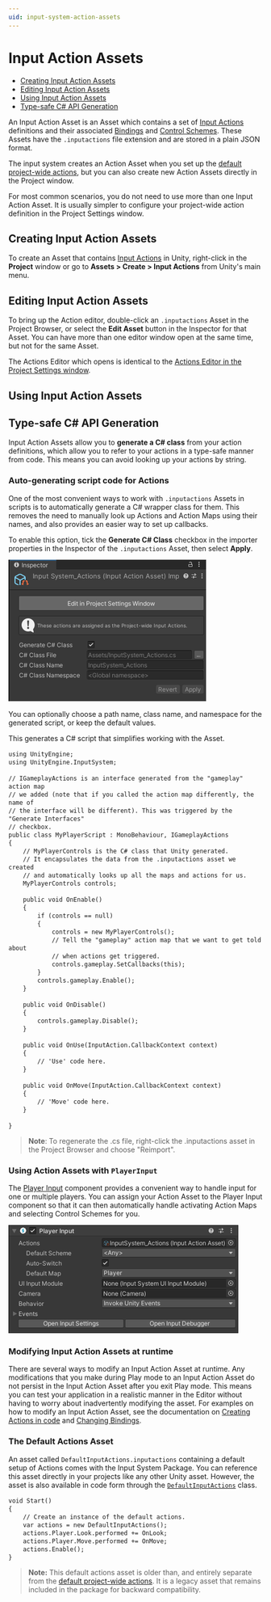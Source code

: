 ```yaml
---
uid: input-system-action-assets
---
```

# Input Action Assets

- [Creating Input Action Assets](#creating-input-action-assets)
- [Editing Input Action Assets](#editing-input-action-assets)
- [Using Input Action Assets](#using-input-action-assets)
- [Type-safe C# API Generation](#type-safe-c-api-generation)

An Input Action Asset is an Asset which contains a set of [Input Actions](Actions.md) definitions and their associated [Bindings](ActionBindings.md) and [Control Schemes](ActionBindings.md#control-schemes). These Assets have the `.inputactions` file extension and are stored in a plain JSON format.

The input system creates an Action Asset when you set up the [default project-wide actions](ProjectWideActions.md), but you can also create new Action Assets directly in the Project window.

For most common scenarios, you do not need to use more than one Input Action Asset. It is usually simpler to configure your project-wide action definition in the Project Settings window.


## Creating Input Action Assets

To create an Asset that contains [Input Actions](Actions.md) in Unity, right-click in the __Project__ window or go to __Assets > Create > Input Actions__ from Unity's main menu.

## Editing Input Action Assets

To bring up the Action editor, double-click an `.inputactions` Asset in the Project Browser, or select the __Edit Asset__ button in the Inspector for that Asset. You can have more than one editor window open at the same time, but not for the same Asset.

The Actions Editor which opens is identical to the [Actions Editor in the Project Settings window](ActionsEditor.md).


## Using Input Action Assets


## Type-safe C# API Generation

Input Action Assets allow you to **generate a C# class** from your action definitions, which allow you to refer to your actions in a type-safe manner from code. This means you can avoid looking up your actions by string.

### Auto-generating script code for Actions

One of the most convenient ways to work with `.inputactions` Assets in scripts is to automatically generate a C# wrapper class for them. This removes the need to manually look up Actions and Action Maps using their names, and also provides an easier way to set up callbacks.

To enable this option, tick the __Generate C# Class__ checkbox in the importer properties in the Inspector of the `.inputactions` Asset, then select __Apply__.

![MyPlayerControls Importer Settings](Images/FireActionInputAssetInspector.png)

You can optionally choose a path name, class name, and namespace for the generated script, or keep the default values.

This generates a C# script that simplifies working with the Asset.

```CSharp
using UnityEngine;
using UnityEngine.InputSystem;

// IGameplayActions is an interface generated from the "gameplay" action map
// we added (note that if you called the action map differently, the name of
// the interface will be different). This was triggered by the "Generate Interfaces"
// checkbox.
public class MyPlayerScript : MonoBehaviour, IGameplayActions
{
    // MyPlayerControls is the C# class that Unity generated.
    // It encapsulates the data from the .inputactions asset we created
    // and automatically looks up all the maps and actions for us.
    MyPlayerControls controls;

    public void OnEnable()
    {
        if (controls == null)
        {
            controls = new MyPlayerControls();
            // Tell the "gameplay" action map that we want to get told about
            // when actions get triggered.
            controls.gameplay.SetCallbacks(this);
        }
        controls.gameplay.Enable();
    }

    public void OnDisable()
    {
        controls.gameplay.Disable();
    }

    public void OnUse(InputAction.CallbackContext context)
    {
        // 'Use' code here.
    }

    public void OnMove(InputAction.CallbackContext context)
    {
        // 'Move' code here.
    }

}
```

>__Note__: To regenerate the .cs file, right-click the .inputactions asset in the Project Browser and choose "Reimport".

### Using Action Assets with `PlayerInput`

The [Player Input](PlayerInput.md) component provides a convenient way to handle input for one or multiple players. You can assign your Action Asset to the Player Input component so that it can then automatically handle activating Action Maps and selecting Control Schemes for you.

![PlayerInput](Images/PlayerInput.png)

### Modifying Input Action Assets at runtime
There are several ways to modify an Input Action Asset at runtime. Any modifications that you make during Play mode to an Input Action Asset do not persist in the Input Action Asset after you exit Play mode. This means you can test your application in a realistic manner in the Editor without having to worry about inadvertently modifying the asset. For examples on how to modify an Input Action Asset, see the documentation on [Creating Actions in code](Actions.md#creating-actions-in-code) and [Changing Bindings](ActionBindings.md#changing-bindings).


### The Default Actions Asset

An asset called `DefaultInputActions.inputactions` containing a default setup of Actions comes with the Input System Package. You can reference this asset directly in your projects like any other Unity asset. However, the asset is also available in code form through the [`DefaultInputActions`](../api/UnityEngine.InputSystem.DefaultInputActions.html) class.

```CSharp
void Start()
{
    // Create an instance of the default actions.
    var actions = new DefaultInputActions();
    actions.Player.Look.performed += OnLook;
    actions.Player.Move.performed += OnMove;
    actions.Enable();
}
```

> __Note:__ This default actions asset is older than, and entirely separate from the [default project-wide actions](ProjectWideActions.md). It is a legacy asset that remains included in the package for backward compatibility.
